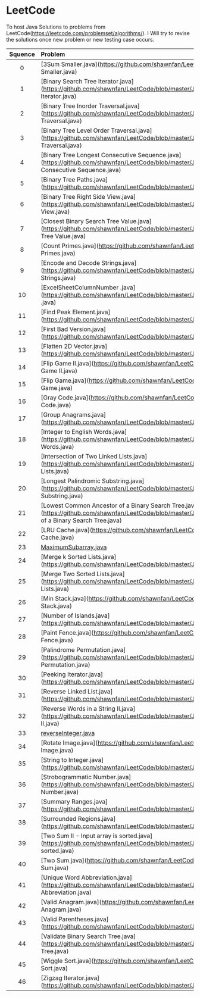 # LeetCode

To host Java Solutions to problems from LeetCode(https://leetcode.com/problemset/algorithms/).
I Will try to revise the solutions once new problem or new testing case occurs.

| Squence | Problem       | Level			| Language  |
|:-------:|:--------------|:---------------|:---------:|
|0|[3Sum Smaller.java](https://github.com/shawnfan/LeetCode/blob/master/Java/3Sum Smaller.java)| |Java|
|1|[Binary Search Tree Iterator.java](https://github.com/shawnfan/LeetCode/blob/master/Java/Binary Search Tree Iterator.java)| |Java|
|2|[Binary Tree Inorder Traversal.java](https://github.com/shawnfan/LeetCode/blob/master/Java/Binary Tree Inorder Traversal.java)| |Java|
|3|[Binary Tree Level Order Traversal.java](https://github.com/shawnfan/LeetCode/blob/master/Java/Binary Tree Level Order Traversal.java)| |Java|
|4|[Binary Tree Longest Consecutive Sequence.java](https://github.com/shawnfan/LeetCode/blob/master/Java/Binary Tree Longest Consecutive Sequence.java)| |Java|
|5|[Binary Tree Paths.java](https://github.com/shawnfan/LeetCode/blob/master/Java/Binary Tree Paths.java)| |Java|
|6|[Binary Tree Right Side View.java](https://github.com/shawnfan/LeetCode/blob/master/Java/Binary Tree Right Side View.java)| |Java|
|7|[Closest Binary Search Tree Value.java](https://github.com/shawnfan/LeetCode/blob/master/Java/Closest Binary Search Tree Value.java)| |Java|
|8|[Count Primes.java](https://github.com/shawnfan/LeetCode/blob/master/Java/Count Primes.java)| |Java|
|9|[Encode and Decode Strings.java](https://github.com/shawnfan/LeetCode/blob/master/Java/Encode and Decode Strings.java)| |Java|
|10|[ExcelSheetColumnNumber .java](https://github.com/shawnfan/LeetCode/blob/master/Java/ExcelSheetColumnNumber .java)| |Java|
|11|[Find Peak Element.java](https://github.com/shawnfan/LeetCode/blob/master/Java/Find Peak Element.java)| |Java|
|12|[First Bad Version.java](https://github.com/shawnfan/LeetCode/blob/master/Java/First Bad Version.java)| |Java|
|13|[Flatten 2D Vector.java](https://github.com/shawnfan/LeetCode/blob/master/Java/Flatten 2D Vector.java)| |Java|
|14|[Flip Game II.java](https://github.com/shawnfan/LeetCode/blob/master/Java/Flip Game II.java)| |Java|
|15|[Flip Game.java](https://github.com/shawnfan/LeetCode/blob/master/Java/Flip Game.java)| |Java|
|16|[Gray Code.java](https://github.com/shawnfan/LeetCode/blob/master/Java/Gray Code.java)| |Java|
|17|[Group Anagrams.java](https://github.com/shawnfan/LeetCode/blob/master/Java/Group Anagrams.java)| |Java|
|18|[Integer to English Words.java](https://github.com/shawnfan/LeetCode/blob/master/Java/Integer to English Words.java)| |Java|
|19|[Intersection of Two Linked Lists.java](https://github.com/shawnfan/LeetCode/blob/master/Java/Intersection of Two Linked Lists.java)| |Java|
|20|[Longest Palindromic Substring.java](https://github.com/shawnfan/LeetCode/blob/master/Java/Longest Palindromic Substring.java)| |Java|
|21|[Lowest Common Ancestor of a Binary Search Tree.java](https://github.com/shawnfan/LeetCode/blob/master/Java/Lowest Common Ancestor of a Binary Search Tree.java)| |Java|
|22|[LRU Cache.java](https://github.com/shawnfan/LeetCode/blob/master/Java/LRU Cache.java)| |Java|
|23|[MaximumSubarray.java](https://github.com/shawnfan/LeetCode/blob/master/Java/MaximumSubarray.java)| |Java|
|24|[Merge k Sorted Lists.java](https://github.com/shawnfan/LeetCode/blob/master/Java/Merge k Sorted Lists.java)| |Java|
|25|[Merge Two Sorted Lists.java](https://github.com/shawnfan/LeetCode/blob/master/Java/Merge Two Sorted Lists.java)| |Java|
|26|[Min Stack.java](https://github.com/shawnfan/LeetCode/blob/master/Java/Min Stack.java)| |Java|
|27|[Number of Islands.java](https://github.com/shawnfan/LeetCode/blob/master/Java/Number of Islands.java)| |Java|
|28|[Paint Fence.java](https://github.com/shawnfan/LeetCode/blob/master/Java/Paint Fence.java)| |Java|
|29|[Palindrome Permutation.java](https://github.com/shawnfan/LeetCode/blob/master/Java/Palindrome Permutation.java)| |Java|
|30|[Peeking Iterator.java](https://github.com/shawnfan/LeetCode/blob/master/Java/Peeking Iterator.java)| |Java|
|31|[Reverse Linked List.java](https://github.com/shawnfan/LeetCode/blob/master/Java/Reverse Linked List.java)| |Java|
|32|[Reverse Words in a String II.java](https://github.com/shawnfan/LeetCode/blob/master/Java/Reverse Words in a String II.java)| |Java|
|33|[reverseInteger.java](https://github.com/shawnfan/LeetCode/blob/master/Java/reverseInteger.java)| |Java|
|34|[Rotate Image.java](https://github.com/shawnfan/LeetCode/blob/master/Java/Rotate Image.java)| |Java|
|35|[String to Integer.java](https://github.com/shawnfan/LeetCode/blob/master/Java/String to Integer.java)| |Java|
|36|[Strobogrammatic Number.java](https://github.com/shawnfan/LeetCode/blob/master/Java/Strobogrammatic Number.java)| |Java|
|37|[Summary Ranges.java](https://github.com/shawnfan/LeetCode/blob/master/Java/Summary Ranges.java)| |Java|
|38|[Surrounded Regions.java](https://github.com/shawnfan/LeetCode/blob/master/Java/Surrounded Regions.java)| |Java|
|39|[Two Sum II - Input array is sorted.java](https://github.com/shawnfan/LeetCode/blob/master/Java/Two Sum II - Input array is sorted.java)| |Java|
|40|[Two Sum.java](https://github.com/shawnfan/LeetCode/blob/master/Java/Two Sum.java)| |Java|
|41|[Unique Word Abbreviation.java](https://github.com/shawnfan/LeetCode/blob/master/Java/Unique Word Abbreviation.java)| |Java|
|42|[Valid Anagram.java](https://github.com/shawnfan/LeetCode/blob/master/Java/Valid Anagram.java)| |Java|
|43|[Valid Parentheses.java](https://github.com/shawnfan/LeetCode/blob/master/Java/Valid Parentheses.java)| |Java|
|44|[Validate Binary Search Tree.java](https://github.com/shawnfan/LeetCode/blob/master/Java/Validate Binary Search Tree.java)| |Java|
|45|[Wiggle Sort.java](https://github.com/shawnfan/LeetCode/blob/master/Java/Wiggle Sort.java)| |Java|
|46|[Zigzag Iterator.java](https://github.com/shawnfan/LeetCode/blob/master/Java/Zigzag Iterator.java)| |Java|
